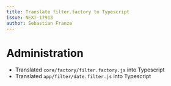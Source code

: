 ```yaml
---
title: Translate filter.factory to Typescript
issue: NEXT-17913
author: Sebastian Franze
---
```

# Administration
* Translated `core/factory/filter.factory.js` into Typescript
* Translated `app/filter/date.filter.js` into Typescript
